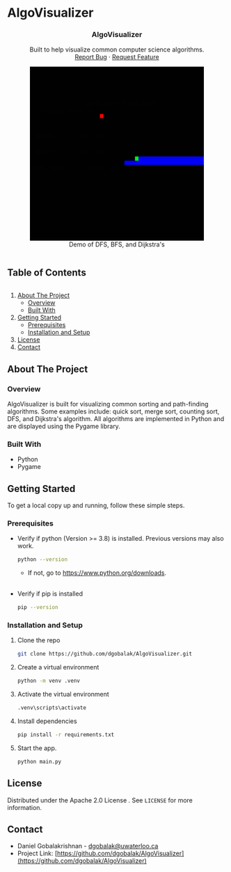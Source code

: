 # AlgoVisualizer

<!-- PROJECT LOGO -->
<p align="center">
  <h3 align="center"><b>AlgoVisualizer</b></h3>

  <p align="center">
    Built to help visualize common computer science algorithms.
    <!-- <br /> -->
    <!-- <a href="https://github.com/dgobalak/AlgoVisualizer"><strong>Explore the docs »</strong></a> -->
    <br>
    <!-- <a href="https://github.com/github_username/repo_name">View Demo</a>
    · -->
    <a href="https://github.com/dgobalak/AlgoVisualizer/issues">Report Bug</a>
    ·
    <a href="https://github.com/dgobalak/AlgoVisualizer/issues">Request Feature</a>
</p>
</p>

<figure>
   <img src="demo.gif" width="400" height="400" style="display: block; margin: 0 auto;"/>
  <figcaption style="text-align: center;">Demo of DFS, BFS, and Dijkstra's</figcaption>
</figure>

<!-- TABLE OF CONTENTS -->
<summary>
<h2 style="display: inline-block">Table of Contents</h2></summary>

<ol>
<li>
    <a href="#about-the-project">About The Project</a>
    <ul>
	<li><a href="#overview">Overview</a></li>
    <li><a href="#built-with">Built With</a></li>
</ul>
</li>
<li>
    <a href="#getting-started">Getting Started</a>
    <ul>
    <li><a href="#prerequisites">Prerequisites</a></li>
    <li><a href="#installation-and-setup">Installation and Setup</a></li>
    </ul>
</li>
<!-- <li><a href="#contributing">Contributing</a></li> -->
<li><a href="#license">License</a></li>
<li><a href="#contact">Contact</a></li>
<!-- <li><a href="#acknowledgements">Acknowledgements</a></li> -->
</ol>



<!-- ABOUT THE PROJECT -->
## About The Project
<!-- 
[![Product Name Screen Shot][product-screenshot]](https://example.com) -->

### Overview

AlgoVisualizer is built for visualizing common sorting and path-finding algorithms. Some examples include: quick sort, merge sort, counting sort, DFS, and Dijkstra's algorithm. All algorithms are implemented in Python and are displayed using the Pygame library.
<br>
<!-- <br> -->

### Built With

* Python
* Pygame

<!-- GETTING STARTED -->
## Getting Started

To get a local copy up and running, follow these simple steps.

### Prerequisites

* Verify if python (Version >= 3.8) is installed. Previous versions may also work.
  ```sh
  python --version
  ```
  * If not, go to https://www.python.org/downloads.
  <br><br>

* Verify if pip is installed
  ```sh
  pip --version
  ```

### Installation and Setup

1. Clone the repo
   ```sh
   git clone https://github.com/dgobalak/AlgoVisualizer.git
   ```
2. Create a virtual environment
   ```sh
   python -m venv .venv
   ```
3. Activate the virtual environment
   ```sh
   .venv\scripts\activate
   ```
4. Install dependencies
   ```sh
   pip install -r requirements.txt
   ```
5. Start the app.
   ```sh
   python main.py
   ```

## License

Distributed under the Apache 2.0 License . See `LICENSE` for more information.

<!-- CONTACT -->
## Contact

* Daniel Gobalakrishnan - dgobalak@uwaterloo.ca
* Project Link: [https://github.com/dgobalak/AlgoVisualizer](https://github.com/dgobalak/AlgoVisualizer)


<!-- MARKDOWN LINKS & IMAGES -->
<!-- https://www.markdownguide.org/basic-syntax/#reference-style-links -->
[contributors-shield]: https://img.shields.io/github/contributors/github_username/repo.svg?style=for-the-badge
[contributors-url]: https://github.com/github_username/repo_name/graphs/contributors
[forks-shield]: https://img.shields.io/github/forks/github_username/repo.svg?style=for-the-badge
[forks-url]: https://github.com/github_username/repo_name/network/members
[stars-shield]: https://img.shields.io/github/stars/github_username/repo.svg?style=for-the-badge
[stars-url]: https://github.com/github_username/repo_name/stargazers
[issues-shield]: https://img.shields.io/github/issues/github_username/repo.svg?style=for-the-badge
[issues-url]: https://github.com/github_username/repo_name/issues
[license-shield]: https://img.shields.io/github/license/github_username/repo.svg?style=for-the-badge
[license-url]: https://github.com/github_username/repo_name/blob/master/LICENSE.txt
[linkedin-shield]: https://img.shields.io/badge/-LinkedIn-black.svg?style=for-the-badge&logo=linkedin&colorB=555
[linkedin-url]: https://linkedin.com/in/github_username